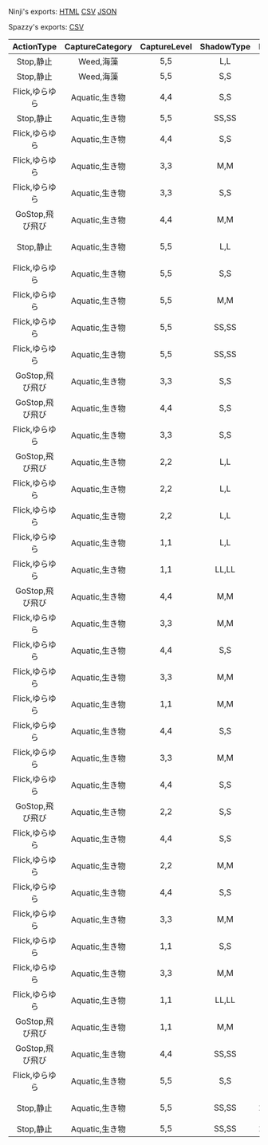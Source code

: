 Ninji's exports: [HTML](https://wuffs.org/acnh/bcsv_140/html/SeafoodStatusParam.html) [CSV](https://wuffs.org/acnh/bcsv_140/csv/SeafoodStatusParam.csv) [JSON](https://wuffs.org/acnh/bcsv_140/json/SeafoodStatusParam.json)

Spazzy's exports: [CSV](JSON)

| ActionType | CaptureCategory | CaptureLevel | ShadowType | ItemID | OpenRecordNum | UniqueID | DebugName | Label | ResName | ResNameMuseum |
|:--:|:--:|:--:|:--:|:--:|:--:|:--:|:--:|:--:|:--:|:--:|
| Stop,静止 | Weed,海藻 | 5,5 | L,L | 2620 | 0 | 0 | 'ワカメ' | 'Wakame' | 'DiveFishWakame' | 'DiveFishWakameMuseum' | 
| Stop,静止 | Weed,海藻 | 5,5 | S,S | 2830 | 0 | 34 | 'ウミブドウ' | 'Umibudou' | 'DiveFishUmibudou' | 'DiveFishUmibudouMuseum' | 
| Flick,ゆらゆら | Aquatic,生き物 | 4,4 | S,S | 2831 | 0 | 9 | 'ウニ' | 'Uni' | 'DiveFishUni' | 'DiveFishUni' | 
| Stop,静止 | Aquatic,生き物 | 5,5 | SS,SS | 2832 | 0 | 35 | 'フジツボ' | 'Fujitsubo' | 'DiveFishFujitsubo' | 'DiveFishFujitsuboMuseum' | 
| Flick,ゆらゆら | Aquatic,生き物 | 4,4 | S,S | 2834 | 0 | 30 | 'サザエ' | 'Sazae' | 'DiveFishSazae' | 'DiveFishSazae' | 
| Flick,ゆらゆら | Aquatic,生き物 | 3,3 | M,M | 2835 | 20 | 13 | 'アワビ' | 'Awabi' | 'DiveFishAwabi' | 'DiveFishAwabi' | 
| Flick,ゆらゆら | Aquatic,生き物 | 3,3 | S,S | 2838 | 20 | 16 | 'アコヤガイ' | 'Akoyagai' | 'DiveFishAkoyagai' | 'DiveFishAkoyagaiMuseum' | 
| GoStop,飛び飛び | Aquatic,生き物 | 4,4 | M,M | 2839 | 5 | 8 | 'ホタテ' | 'Hotate' | 'DiveFishHotate' | 'DiveFishHotate' | 
| Stop,静止 | Aquatic,生き物 | 5,5 | L,L | 2840 | 0 | 17 | 'イソギンチャク' | 'Isogintyaku' | 'DiveFishIsogintyaku' | 'DiveFishIsogintyakuMuseum' | 
| Flick,ゆらゆら | Aquatic,生き物 | 5,5 | S,S | 2841 | 0 | 4 | 'ヒトデ' | 'Hitode' | 'DiveFishHitode' | 'DiveFishHitode' | 
| Flick,ゆらゆら | Aquatic,生き物 | 5,5 | M,M | 2842 | 0 | 15 | 'ナマコ' | 'Namako' | 'DiveFishNamako' | 'DiveFishNamako' | 
| Flick,ゆらゆら | Aquatic,生き物 | 5,5 | SS,SS | 2843 | 0 | 31 | 'ウミウシ' | 'Umiushi' | 'DiveFishUmiushi' | 'DiveFishUmiushi' | 
| Flick,ゆらゆら | Aquatic,生き物 | 5,5 | SS,SS | 2844 | 0 | 33 | 'ヒラムシ' | 'Hiramushi' | 'DiveFishHiramushi' | 'DiveFishHiramushi' | 
| GoStop,飛び飛び | Aquatic,生き物 | 3,3 | S,S | 2845 | 20 | 6 | 'シャコ' | 'Syako' | 'DiveFishSyako' | 'DiveFishSyako' | 
| GoStop,飛び飛び | Aquatic,生き物 | 4,4 | S,S | 2846 | 0 | 29 | 'アマエビ' | 'Amaebi' | 'DiveFishAmaebi' | 'DiveFishAmaebi' | 
| Flick,ゆらゆら | Aquatic,生き物 | 3,3 | S,S | 2847 | 20 | 28 | 'クルマエビ' | 'Kurumaebi' | 'DiveFishKurumaebi' | 'DiveFishKurumaebi' | 
| GoStop,飛び飛び | Aquatic,生き物 | 2,2 | L,L | 2848 | 40 | 5 | 'イセエビ' | 'Iseebi' | 'DiveFishIseebi' | 'DiveFishIseebi' | 
| Flick,ゆらゆら | Aquatic,生き物 | 2,2 | L,L | 2849 | 40 | 1 | 'ロブスター' | 'Lobster' | 'DiveFishLobster' | 'DiveFishLobster' | 
| Flick,ゆらゆら | Aquatic,生き物 | 2,2 | L,L | 2850 | 40 | 27 | 'ズワイガニ' | 'Zuwaigani' | 'DiveFishZuwaigani' | 'DiveFishZuwaiganiMuseum' | 
| Flick,ゆらゆら | Aquatic,生き物 | 1,1 | L,L | 2852 | 80 | 10 | 'タラバガニ' | 'Tarabagani' | 'DiveFishTarabagani' | 'DiveFishTarabagani' | 
| Flick,ゆらゆら | Aquatic,生き物 | 1,1 | LL,LL | 2853 | 80 | 7 | 'タカアシガニ' | 'Takaashigani' | 'DiveFishTakaashigani' | 'DiveFishTakaashigani' | 
| GoStop,飛び飛び | Aquatic,生き物 | 4,4 | M,M | 2854 | 0 | 11 | 'タコ' | 'Tako' | 'DiveFishTako' | 'DiveFishTakoMuseum' | 
| Flick,ゆらゆら | Aquatic,生き物 | 3,3 | M,M | 2857 | 20 | 2 | 'カブトガニ' | 'Kabutogani' | 'DiveFishKabutogani' | 'DiveFishKabutogani' | 
| Flick,ゆらゆら | Aquatic,生き物 | 4,4 | S,S | 2855 | 0 | 32 | 'チンアナゴ' | 'Chinanago' | 'DiveFishChinanago' | 'DiveFishChinanagoMuseum' | 
| Flick,ゆらゆら | Aquatic,生き物 | 3,3 | M,M | 2856 | 20 | 3 | 'オウムガイ' | 'Oumugai' | 'DiveFishOumugai' | 'DiveFishOumugai' | 
| Flick,ゆらゆら | Aquatic,生き物 | 1,1 | M,M | 2858 | 80 | 12 | 'ダイオウグソクムシ' | 'Daiougusokumushi' | 'DiveFishDaiougusokumushi' | 'DiveFishDaiougusokumushi' | 
| Flick,ゆらゆら | Aquatic,生き物 | 4,4 | S,S | 2833 | 0 | 14 | 'オイスター' | 'Oyster' | 'DiveFishOyster' | 'DiveFishOysterMuseum' | 
| Flick,ゆらゆら | Aquatic,生き物 | 3,3 | M,M | 7191 | 20 | 38 | 'ガザミ' | 'Gazami' | 'DiveFishGazami' | 'DiveFishGazami' | 
| Flick,ゆらゆら | Aquatic,生き物 | 4,4 | S,S | 7228 | 0 | 42 | 'ホヤ' | 'Hoya' | 'DiveFishHoya' | 'DiveFishHoya' | 
| GoStop,飛び飛び | Aquatic,生き物 | 2,2 | S,S | 7252 | 40 | 45 | 'メンダコ' | 'Mendako' | 'DiveFishMendako' | 'DiveFishMendako' | 
| Flick,ゆらゆら | Aquatic,生き物 | 4,4 | S,S | 7278 | 0 | 48 | 'バイガイ' | 'Baigai' | 'DiveFishBaigai' | 'DiveFishBaigai' | 
| Flick,ゆらゆら | Aquatic,生き物 | 2,2 | M,M | 7318 | 40 | 52 | 'カイロウドウケツ' | 'Kairoudouketsu' | 'DiveFishKairoudouketsu' | 'DiveFishKairoudouketsu' | 
| Flick,ゆらゆら | Aquatic,生き物 | 4,4 | S,S | 7411 | 0 | 53 | 'ムールガイ' | 'Muhrugai' | 'DiveFishMuhrugai' | 'DiveFishMuhrugaiMuseum' | 
| Flick,ゆらゆら | Aquatic,生き物 | 3,3 | M,M | 7308 | 20 | 51 | 'ダンジネスクラブ' | 'DungenessCrab' | 'DiveFishDungenessCrab' | 'DiveFishDungenessCrab' | 
| Flick,ゆらゆら | Aquatic,生き物 | 1,1 | S,S | 7303 | 80 | 49 | 'センジュナマコ' | 'Senjunamako' | 'DiveFishSenjunamako' | 'DiveFishSenjunamako' | 
| Flick,ゆらゆら | Aquatic,生き物 | 3,3 | M,M | 7267 | 20 | 47 | 'パイプウニ' | 'Paipuuni' | 'DiveFishPaipuuni' | 'DiveFishPaipuuni' | 
| Flick,ゆらゆら | Aquatic,生き物 | 1,1 | LL,LL | 7214 | 80 | 41 | 'オオシャコガイ' | 'Shakogai' | 'DiveFishShakogai' | 'DiveFishShakogai' | 
| GoStop,飛び飛び | Aquatic,生き物 | 1,1 | M,M | 7203 | 80 | 39 | 'コウモリダコ' | 'Koumoridako' | 'DiveFishKoumoridako' | 'DiveFishKoumoridako' | 
| GoStop,飛び飛び | Aquatic,生き物 | 4,4 | SS,SS | 6920 | 0 | 36 | 'ホタルイカ' | 'Hotaruika' | 'DiveFishHotaruika' | 'DiveFishHotaruikaMuseum' | 
| Flick,ゆらゆら | Aquatic,生き物 | 5,5 | S,S | 7245 | 0 | 44 | 'ミズクラゲ' | 'Mizukurage' | 'DiveFishMizukurage' | 'DiveFishMizukurageMuseum' | 
| Stop,静止 | Aquatic,生き物 | 5,5 | SS,SS | 13105 | 0 | 54 | 'かいぞくせんのパーツ' | 'GulBQuestItem' | '' | 'cvrt_fsh_aji' | 
| Stop,静止 | Aquatic,生き物 | 5,5 | SS,SS | 12968 | 0 | 55 | 'しんじゅ' | 'Pearl' | 'UnitIconPearl' | 'cvrt_fsh_aji' | 
